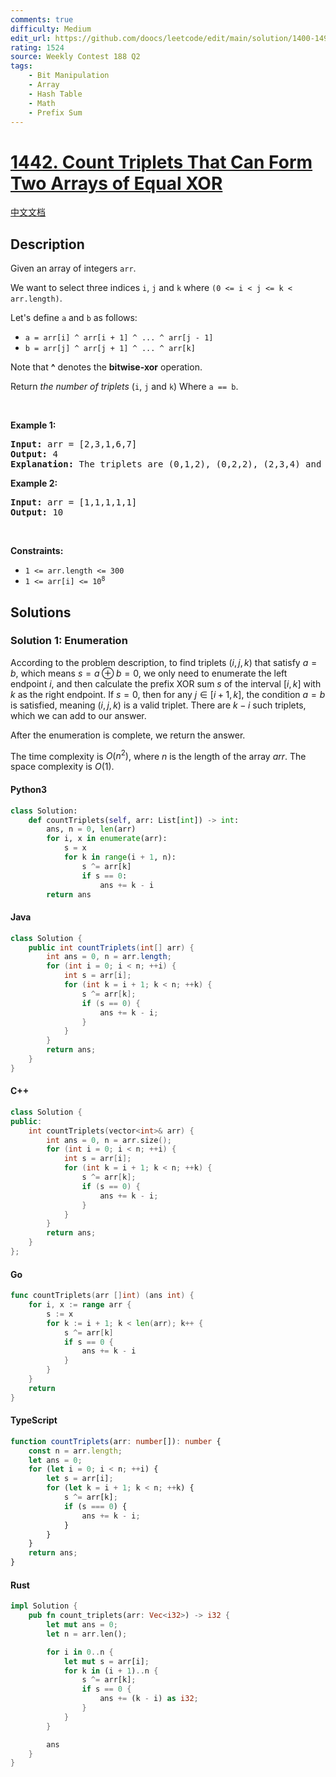 ```yaml
---
comments: true
difficulty: Medium
edit_url: https://github.com/doocs/leetcode/edit/main/solution/1400-1499/1442.Count%20Triplets%20That%20Can%20Form%20Two%20Arrays%20of%20Equal%20XOR/README_EN.md
rating: 1524
source: Weekly Contest 188 Q2
tags:
    - Bit Manipulation
    - Array
    - Hash Table
    - Math
    - Prefix Sum
---
```


<!-- problem:start -->

# [1442. Count Triplets That Can Form Two Arrays of Equal XOR](https://leetcode.com/problems/count-triplets-that-can-form-two-arrays-of-equal-xor)

[中文文档](/solution/1400-1499/1442.Count%20Triplets%20That%20Can%20Form%20Two%20Arrays%20of%20Equal%20XOR/README.md)

## Description

<!-- description:start -->

<p>Given an array of integers <code>arr</code>.</p>

<p>We want to select three indices <code>i</code>, <code>j</code> and <code>k</code> where <code>(0 &lt;= i &lt; j &lt;= k &lt; arr.length)</code>.</p>

<p>Let&#39;s define <code>a</code> and <code>b</code> as follows:</p>

<ul>
	<li><code>a = arr[i] ^ arr[i + 1] ^ ... ^ arr[j - 1]</code></li>
	<li><code>b = arr[j] ^ arr[j + 1] ^ ... ^ arr[k]</code></li>
</ul>

<p>Note that <strong>^</strong> denotes the <strong>bitwise-xor</strong> operation.</p>

<p>Return <em>the number of triplets</em> (<code>i</code>, <code>j</code> and <code>k</code>) Where <code>a == b</code>.</p>

<p>&nbsp;</p>
<p><strong class="example">Example 1:</strong></p>

<pre>
<strong>Input:</strong> arr = [2,3,1,6,7]
<strong>Output:</strong> 4
<strong>Explanation:</strong> The triplets are (0,1,2), (0,2,2), (2,3,4) and (2,4,4)
</pre>

<p><strong class="example">Example 2:</strong></p>

<pre>
<strong>Input:</strong> arr = [1,1,1,1,1]
<strong>Output:</strong> 10
</pre>

<p>&nbsp;</p>
<p><strong>Constraints:</strong></p>

<ul>
	<li><code>1 &lt;= arr.length &lt;= 300</code></li>
	<li><code>1 &lt;= arr[i] &lt;= 10<sup>8</sup></code></li>
</ul>

<!-- description:end -->

## Solutions

<!-- solution:start -->

### Solution 1: Enumeration

According to the problem description, to find triplets $(i, j, k)$ that satisfy $a = b$, which means $s = a \oplus b = 0$, we only need to enumerate the left endpoint $i$, and then calculate the prefix XOR sum $s$ of the interval $[i, k]$ with $k$ as the right endpoint. If $s = 0$, then for any $j \in [i + 1, k]$, the condition $a = b$ is satisfied, meaning $(i, j, k)$ is a valid triplet. There are $k - i$ such triplets, which we can add to our answer.

After the enumeration is complete, we return the answer.

The time complexity is $O(n^2)$, where $n$ is the length of the array $\textit{arr}$. The space complexity is $O(1)$.

<!-- tabs:start -->

#### Python3

```python
class Solution:
    def countTriplets(self, arr: List[int]) -> int:
        ans, n = 0, len(arr)
        for i, x in enumerate(arr):
            s = x
            for k in range(i + 1, n):
                s ^= arr[k]
                if s == 0:
                    ans += k - i
        return ans
```

#### Java

```java
class Solution {
    public int countTriplets(int[] arr) {
        int ans = 0, n = arr.length;
        for (int i = 0; i < n; ++i) {
            int s = arr[i];
            for (int k = i + 1; k < n; ++k) {
                s ^= arr[k];
                if (s == 0) {
                    ans += k - i;
                }
            }
        }
        return ans;
    }
}
```

#### C++

```cpp
class Solution {
public:
    int countTriplets(vector<int>& arr) {
        int ans = 0, n = arr.size();
        for (int i = 0; i < n; ++i) {
            int s = arr[i];
            for (int k = i + 1; k < n; ++k) {
                s ^= arr[k];
                if (s == 0) {
                    ans += k - i;
                }
            }
        }
        return ans;
    }
};
```

#### Go

```go
func countTriplets(arr []int) (ans int) {
	for i, x := range arr {
		s := x
		for k := i + 1; k < len(arr); k++ {
			s ^= arr[k]
			if s == 0 {
				ans += k - i
			}
		}
	}
	return
}
```

#### TypeScript

```ts
function countTriplets(arr: number[]): number {
    const n = arr.length;
    let ans = 0;
    for (let i = 0; i < n; ++i) {
        let s = arr[i];
        for (let k = i + 1; k < n; ++k) {
            s ^= arr[k];
            if (s === 0) {
                ans += k - i;
            }
        }
    }
    return ans;
}
```

#### Rust

```rust
impl Solution {
    pub fn count_triplets(arr: Vec<i32>) -> i32 {
        let mut ans = 0;
        let n = arr.len();

        for i in 0..n {
            let mut s = arr[i];
            for k in (i + 1)..n {
                s ^= arr[k];
                if s == 0 {
                    ans += (k - i) as i32;
                }
            }
        }

        ans
    }
}
```

<!-- tabs:end -->

<!-- solution:end -->

<!-- problem:end -->
